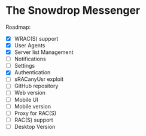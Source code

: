 # The Snowdrop Messenger
Roadmap:

- [x] WRAC(S) support
- [x] User Agents
- [x] Server list Management
- [ ] Notifications
- [ ] Settings
- [x] Authentication
- [ ] sRACanyUsr exploit
- [ ] GitHub repository
- [ ] Web version
- [ ] Mobile UI
- [ ] Mobile version
- [ ] Proxy for RAC(S)
- [ ] RAC(S) support
- [ ] Desktop Version
